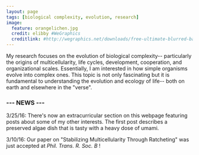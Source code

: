 ```yaml
---
layout: page
tags: [biological complexity, evolution, research]
image:
  feature: orangelichen.jpg
  credit: elibby #WeGraphics
  creditlink: #http://wegraphics.net/downloads/free-ultimate-blurred-background-pack/
---
```


My research focuses on the evolution of biological complexity-- particularly the origins of multicellularity, life cycles, development, cooperation, and organizational scales. Essentially, I am interested in how simple organisms evolve into complex ones. This topic is not only fascinating but it is fundamental to understanding the evolution and ecology of life-- both on earth and elsewhere in the "verse". 

### --- NEWS ---
3/25/16: There's now an extracurricular section on this webpage featuring posts about some of my other interests. The first post describes a preserved algae dish that is tasty with a heavy dose of umami.

3/10/16: Our paper on "Stabilizing Multicellularity Through Ratcheting" was just accepted at <I> Phil. Trans. R. Soc. B </I>!